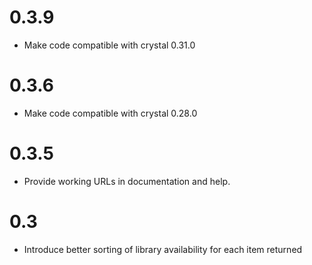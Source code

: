 # 0.3.9
- Make code compatible with crystal 0.31.0

# 0.3.6
- Make code compatible with crystal 0.28.0

# 0.3.5
- Provide working URLs in documentation and help.

# 0.3
- Introduce better sorting of library availability for each item returned
